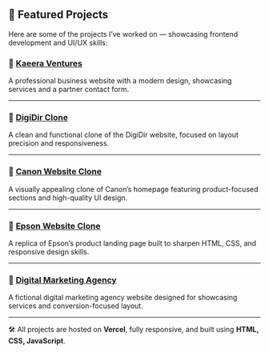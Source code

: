 ## 🚀 Featured Projects

Here are some of the projects I’ve worked on — showcasing frontend development and UI/UX skills:

### 🔗 [Kaeera Ventures](https://kaeera-venture.vercel.app/)
A professional business website with a modern design, showcasing services and a partner contact form.

---

### 🔗 [DigiDir Clone](https://digidir-clone.vercel.app/)
A clean and functional clone of the DigiDir website, focused on layout precision and responsiveness.

---

### 🔗 [Canon Website Clone](https://canon-clone.vercel.app/)
A visually appealing clone of Canon’s homepage featuring product-focused sections and high-quality UI design.

---

### 🔗 [Epson Website Clone](https://epson-amber.vercel.app/)
A replica of Epson’s product landing page built to sharpen HTML, CSS, and responsive design skills.

---

### 🔗 [Digital Marketing Agency](https://digitalmarketing-amber.vercel.app/)
A fictional digital marketing agency website designed for showcasing services and conversion-focused layout.

---

🛠️ All projects are hosted on **Vercel**, fully responsive, and built using **HTML, CSS, JavaScript**.

